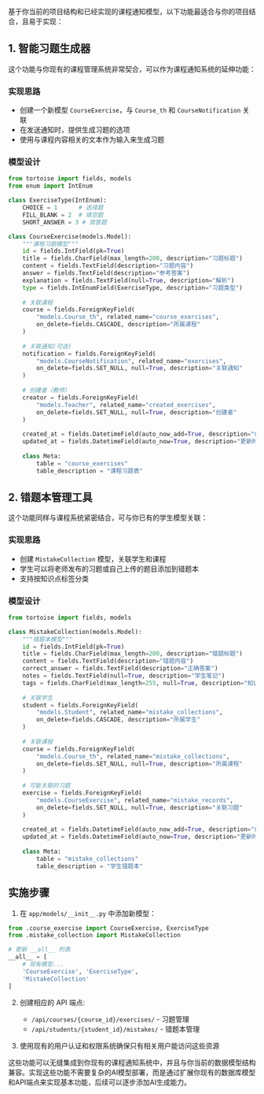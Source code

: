 基于你当前的项目结构和已经实现的课程通知模型，以下功能最适合与你的项目结合，且易于实现：

## 1. 智能习题生成器

这个功能与你现有的课程管理系统非常契合，可以作为课程通知系统的延伸功能：

### 实现思路
- 创建一个新模型 `CourseExercise`，与 `Course_th` 和 `CourseNotification` 关联
- 在发送通知时，提供生成习题的选项
- 使用与课程内容相关的文本作为输入来生成习题

### 模型设计
```python
from tortoise import fields, models
from enum import IntEnum

class ExerciseType(IntEnum):
    CHOICE = 1      # 选择题
    FILL_BLANK = 2  # 填空题
    SHORT_ANSWER = 3 # 简答题

class CourseExercise(models.Model):
    """课程习题模型"""
    id = fields.IntField(pk=True)
    title = fields.CharField(max_length=200, description="习题标题")
    content = fields.TextField(description="习题内容")
    answer = fields.TextField(description="参考答案")
    explanation = fields.TextField(null=True, description="解析")
    type = fields.IntEnumField(ExerciseType, description="习题类型")
    
    # 关联课程
    course = fields.ForeignKeyField(
        "models.Course_th", related_name="course_exercises",
        on_delete=fields.CASCADE, description="所属课程"
    )
    
    # 关联通知(可选)
    notification = fields.ForeignKeyField(
        "models.CourseNotification", related_name="exercises",
        on_delete=fields.SET_NULL, null=True, description="关联通知"
    )
    
    # 创建者（教师）
    creator = fields.ForeignKeyField(
        "models.Teacher", related_name="created_exercises",
        on_delete=fields.SET_NULL, null=True, description="创建者"
    )
    
    created_at = fields.DatetimeField(auto_now_add=True, description="创建时间")
    updated_at = fields.DatetimeField(auto_now=True, description="更新时间")
    
    class Meta:
        table = "course_exercises"
        table_description = "课程习题表"
```

## 2. 错题本管理工具

这个功能同样与课程系统紧密结合，可与你已有的学生模型关联：

### 实现思路
- 创建 `MistakeCollection` 模型，关联学生和课程
- 学生可以将老师发布的习题或自己上传的题目添加到错题本
- 支持按知识点标签分类

### 模型设计
```python
from tortoise import fields, models

class MistakeCollection(models.Model):
    """错题本模型"""
    id = fields.IntField(pk=True)
    title = fields.CharField(max_length=200, description="错题标题")
    content = fields.TextField(description="错题内容")
    correct_answer = fields.TextField(description="正确答案")
    notes = fields.TextField(null=True, description="学生笔记")
    tags = fields.CharField(max_length=255, null=True, description="知识点标签")
    
    # 关联学生
    student = fields.ForeignKeyField(
        "models.Student", related_name="mistake_collections",
        on_delete=fields.CASCADE, description="所属学生"
    )
    
    # 关联课程
    course = fields.ForeignKeyField(
        "models.Course_th", related_name="mistake_collections",
        on_delete=fields.SET_NULL, null=True, description="所属课程"
    )
    
    # 可能关联的习题
    exercise = fields.ForeignKeyField(
        "models.CourseExercise", related_name="mistake_records",
        on_delete=fields.SET_NULL, null=True, description="关联习题"
    )
    
    created_at = fields.DatetimeField(auto_now_add=True, description="创建时间")
    updated_at = fields.DatetimeField(auto_now=True, description="更新时间")
    
    class Meta:
        table = "mistake_collections"
        table_description = "学生错题本"
```

## 实施步骤

1. 在 `app/models/__init__.py` 中添加新模型：
```python
from .course_exercise import CourseExercise, ExerciseType
from .mistake_collection import MistakeCollection

# 更新 __all__ 列表
__all__ = [
    # 现有模型...
    'CourseExercise', 'ExerciseType',
    'MistakeCollection'
]
```

2. 创建相应的 API 端点:
   - `/api/courses/{course_id}/exercises/` - 习题管理
   - `/api/students/{student_id}/mistakes/` - 错题本管理

3. 使用现有的用户认证和权限系统确保只有相关用户能访问这些资源

这些功能可以无缝集成到你现有的课程通知系统中，并且与你当前的数据模型结构兼容。实现这些功能不需要复杂的AI模型部署，而是通过扩展你现有的数据库模型和API端点来实现基本功能，后续可以逐步添加AI生成能力。
